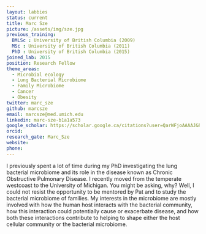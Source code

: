 ```yaml
---
layout: labbies
status: current
title: Marc Sze
picture: /assets/img/sze.jpg
previous_training:
  BMLSc : University of British Columbia (2009)
  MSc : University of British Columbia (2011)
  PhD : University of British Columbia (2015)
joined_lab: 2015
position: Research Fellow
theme_areas:
  - Microbial ecology
  - Lung Bacterial Microbiome
  - Family Microbiome
  - Cancer
  - Obesity
twitter: marc_sze
github: marcsze
email: marcsze@med.umich.edu
linkedin: marc-sze-b1a1a573
google_scholar: https://scholar.google.ca/citations?user=QarWFjoAAAAJ&hl=en
orcid:
research_gate: Marc_Sze
website:
phone:
---
```

I previously spent a lot of time during my PhD investigating the lung bacterial microbiome and its role in the disease known as Chronic Obstructive Pulmonary Disease. I recently moved from the temperate westcoast to the University of Michigan.  You might be asking, why? Well, I could not resist the opportunity to be mentored by Pat and to study the bacterial microbiome of families. My interests in the microbiome are mostly involved with how the human host interacts with the bacterial community, how this interaction could potentially cause or exacerbate disease, and how both these interactions contribute to helping to shape either the host cellular community or the bacterial microbiome.   
